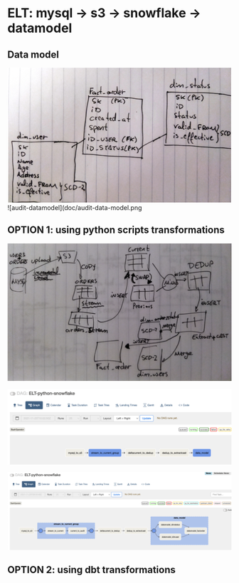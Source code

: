 # ELT: mysql -> s3 -> snowflake -> datamodel

## Data model
![datamodel](doc/datamodel.png)
![audit-datamodel](doc/audit-data-model.png


## OPTION 1: using python scripts transformations
![elt](doc/elt.png)

![elt-dag-1](doc/elt_dag_1.png)

![elt-dag-2](doc/elt_dag_2.png)

## OPTION 2: using dbt transformations